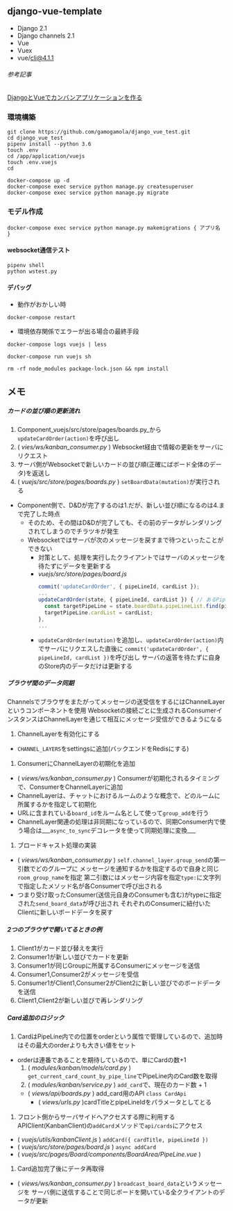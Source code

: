 django-vue-template
-------------------

* Django 2.1
* Django channels 2.1
* Vue
* Vuex
* vue/cli@4.1.1

###### 参考記事
[DjangoとVueでカンバンアプリケーションを作る](https://qiita.com/denzow/items/046f3c8b9bd8d3378eb4)

### 環境構築
```
git clone https://github.com/gamogamola/django_vue_test.git
cd django_vue_test
pipenv install --python 3.6
touch .env
cd /app/application/vuejs
touch .env.vuejs
cd
```

```
docker-compose up -d
docker-compose exec service python manage.py createsuperuser
docker-compose exec service python manage.py migrate
```

### モデル作成
```
docker-compose exec service python manage.py makemigrations { アプリ名 }
```

#### websocket通信テスト
```
pipenv shell
python wstest.py
```

#### デバッグ
* 動作がおかしい時
```
docker-compose restart
```
* 環境依存関係でエラーが出る場合の最終手段
```
docker-compose logs vuejs | less

docker-compose run vuejs sh

rm -rf node_modules package-lock.json && npm install
```

## メモ

##### カードの並び順の更新流れ

1. Component_vuejs/src/store/pages/boards.py_から`updateCardOrder(action)`を呼び出し
1. ( _vies/ws/kanban_consumer.py_ ) Websocket経由で情報の更新をサーバにリクエスト
1. サーバ側がWebsocketで新しいカードの並び順(正確にばボード全体のデータ)を返送し
1. ( _vuejs/src/store/pages/boards.py_ ) `setBoardData(mutation)`が実行される
  - Component側で、D&Dが完了するのは1.だが、新しい並び順になるのは4.まで完了した時点
    - そのため、その間はD&Dが完了しても、その前のデータがレンダリングされてしまうのでチラツキが発生
    - Websocketではサーバが次のメッセージを戻すまで待つといったことができない
      - 対策として、処理を実行したクライアントではサーバのメッセージを待たずにデータを更新する
      - _vuejs/src/store/pages/board.js_
        ~~~javascript
        commit('updateCardOrder', { pipeLineId, cardList });
        ...
        updateCardOrder(state, { pipeLineId, cardList }) { // あるPipeLine内の並びだけ更新する
          const targetPipeLine = state.boardData.pipeLineList.find(pipeLine => pipeLine.pipeLineId === pipeLineId);
          targetPipeLine.cardList = cardList;
        },
        ...
        ~~~
      - `updateCardOrder(mutation)`を追加し、`updateCardOrder(action)`内でサーバにリクエスした直後に
      `commit('updateCardOrder', { pipeLineId, cardList })`を呼び出し
      サーバの返答を待たずに自身のStore内のデータだけは更新する

##### ブラウザ間のデータ同期
Channelsでブラウザをまたがってメッセージの送受信をするにはChannelLayerというコンポーネントを使用
Websocketの接続ごとに生成されるConsumerインスタンスはChannelLayerを通じて相互にメッセージ受信ができるようになる
1. ChannelLayerを有効化にする
  - `CHANNEL_LAYERS`をsettingsに追加(バックエンドをRedisにする)
1. ConsumerにChannelLayerの初期化を追加
  - ( _views/ws/kanban_consumer.py_ ) Consumerが初期化されるタイミングで、ConsumerをChannelLayerに追加
  - ChannelLayerは、チャットにおけるルームのような概念で、どのルームに所属するかを指定して初期化
  - URLに含まれている`board_id`をルーム名として使って`group_add`を行う
  - ChannelLayer関連の処理は非同期になっているので、同期Consumer内で使う場合は___`async_to_sync`デコレータを使って同期処理に変換___
1. ブロードキャスト処理の実装
  - ( _views/ws/kanban_consumer.py_ ) `self.channel_layer.group_send`の第一引数でどのグループに
  メッセージを通知するかを指定するので自身と同じ`room_group_name`を指定
  第二引数にはメッセージ内容を指定`type:`に文字列で指定したメソッド名が各Consumerで呼び出される
  - つまり受け取ったConsumer(送信元自身のConsumerも含む)がtypeに指定された`send_board_data`が呼び出され
  それぞれのConsumerに紐付いたClientに新しいボードデータを戻す

##### 2つのブラウザで開いてるときの例
1. Client1がカード並び替えを実行
1. Consumer1が新しい並びでカードを更新
1. Consumer1が同じGroupに所属するConsumerにメッセージを送信
1. Consumer1,Consumer2がメッセージを受信
1. Consumer1がClient1,Consumer2がClient2に新しい並びでのボードデータを送信
1. Client1,Client2が新しい並びで再レンダリング


##### Card追加のロジック
1. CardはPipeLine内での位置をorderという属性で管理しているので、追加時はその最大のorderよりも大きい値をセット
  - orderは連番であることを期待しているので、単にCardの数+1
    1. ( _modules/kanban/models/card.py_ ) `get_current_card_count_by_pipe_line`でPipeLine内のCard数を取得
    1. ( _modules/kanban/service.py_ ) `add_card`で、現在のカード数 + 1
      - ( _views/api/boards.py_ ) add_card用のAPI `class CardApi`
        - ( _views/urls.py_ )cardTitleとpipeLineIdをパラメータとしてとる
1. フロント側からサーバサイドへアクセスする際に利用するAPIClient(KanbanClient)の`addCard`メソッドで`api/cards`にアクセス
  - ( _vuejs/utils/kanbanClient.js_ ) `addCard({ cardTitle, pipeLineId })`
  - ( _vuejs/src/store/pages/board.js_ ) `async addCard`
  - ( _vuejs/src/pages/Board/components/BoardArea/PipeLine.vue_ )
1. Card追加完了後にデータ再取得
  - ( _views/ws/kanban_consumer.py_ ) `broadcast_board_data`というメッセージを
  サーバ側に送信することで同じボードを開いている全クライアントのデータが更新
